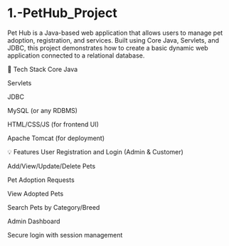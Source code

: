 # 1.-PetHub_Project
Pet Hub is a Java-based web application that allows users to manage pet adoption, registration, and services. Built using Core Java, Servlets, and JDBC, this project demonstrates how to create a basic dynamic web application connected to a relational database.

🔧 Tech Stack
Core Java

Servlets

JDBC

MySQL (or any RDBMS)

HTML/CSS/JS (for frontend UI)

Apache Tomcat (for deployment)

💡 Features
User Registration and Login (Admin & Customer)

Add/View/Update/Delete Pets

Pet Adoption Requests

View Adopted Pets

Search Pets by Category/Breed

Admin Dashboard

Secure login with session management
